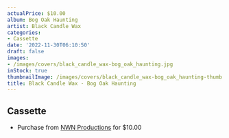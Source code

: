 ```yaml
---
actualPrice: $10.00
album: Bog Oak Haunting
artist: Black Candle Wax
categories:
- Cassette
date: '2022-11-30T06:10:50'
draft: false
images:
- /images/covers/black_candle_wax-bog_oak_haunting.jpg
inStock: true
thumbnailImage: /images/covers/black_candle_wax-bog_oak_haunting-thumb.jpg
title: Black Candle Wax - Bog Oak Haunting
---
```


## Cassette
* Purchase from [NWN Productions](http://shop.nwnprod.com/index.php?route=product/product&path=73&product_id=27594&sort=pd.name&order=ASC) for $10.00
